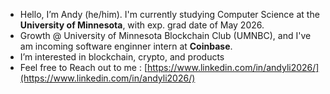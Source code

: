 - Hello, I’m Andy (he/him). I'm currently studying Computer Science at the **University of Minnesota**, with exp. grad date of May 2026.
- Growth @ University of Minnesota Blockchain Club (UMNBC), and I've am incoming software enginner intern at **Coinbase**.
- I’m interested in blockchain, crypto, and products
- Feel free to Reach out to me : [https://www.linkedin.com/in/andyli2026/](https://www.linkedin.com/in/andyli2026/)
